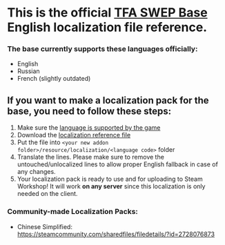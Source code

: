 # This is the official [TFA SWEP Base](https://steamcommunity.com/sharedfiles/filedetails/?id=2840031720) English localization file reference.

### The base currently supports these languages officially:
- English
- Russian
- French (slightly outdated)

## If you want to make a localization pack for the base, you need to follow these steps:
1. Make sure the [language is supported by the game](https://wiki.facepunch.com/gmod/Addon_Localization#supportedlanguages)
1. Download the [localization reference file](resource/localization/en/tfa_base.properties)
1. Put the file into `<your new addon folder>/resource/localization/<language code>` folder
1. Translate the lines. Please make sure to remove the untouched/unlocalized lines to allow proper English fallback in case of any changes.
1. Your localization pack is ready to use and for uploading to Steam Workshop! It will work __on any server__ since this localization is only needed on the client.



### Community-made Localization Packs:
- Chinese Simplified: https://steamcommunity.com/sharedfiles/filedetails/?id=2728076873
